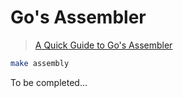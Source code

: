 # Go's Assembler
> [A Quick Guide to Go's Assembler](https://go.dev/doc/asm)


```sh
make assembly
```

To be completed...